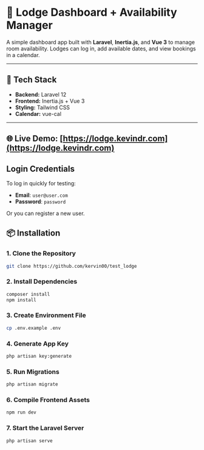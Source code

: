 # 🏨 Lodge Dashboard + Availability Manager

A simple dashboard app built with **Laravel**, **Inertia.js**, and **Vue 3** to manage room availability. Lodges can log in, add available dates, and view bookings in a calendar.

---

## 🚀 Tech Stack

- **Backend:** Laravel 12
- **Frontend:** Inertia.js + Vue 3
- **Styling:** Tailwind CSS
- **Calendar:** vue-cal

---
## 🌐 **Live Demo**: [https://lodge.kevindr.com](https://lodge.kevindr.com)

## Login Credentials

To log in quickly for testing:

- **Email**: `user@user.com`  
- **Password**: `password`

Or you can register a new user.

## 📦 Installation

### 1. Clone the Repository

```bash
git clone https://github.com/kervin00/test_lodge
```
### 2. Install Dependencies
```bash
composer install
npm install
```

### 3. Create Environment File

```bash
cp .env.example .env
```
### 4. Generate App Key

```bash
php artisan key:generate
```

### 5. Run Migrations

```bash
php artisan migrate
```

### 6. Compile Frontend Assets
```bash
npm run dev
```

### 7. Start the Laravel Server

```bash
php artisan serve
```
